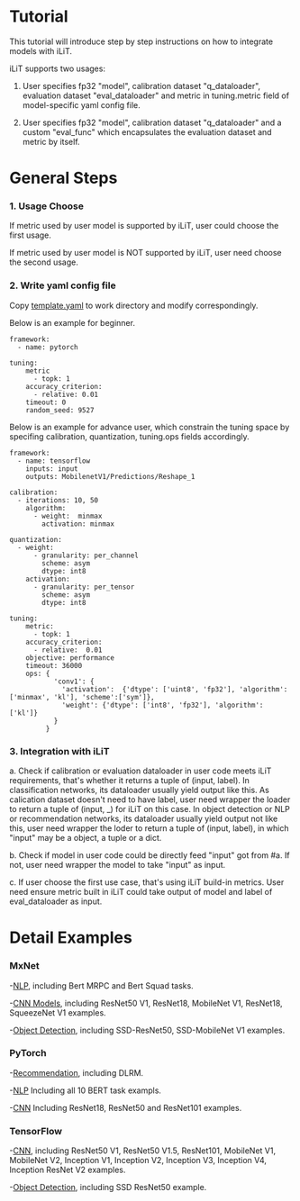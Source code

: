 Tutorial
=========================================

This tutorial will introduce step by step instructions on how to integrate models with iLiT.

iLiT supports two usages:

1. User specifies fp32 "model", calibration dataset "q_dataloader", evaluation dataset "eval_dataloader" and metric in tuning.metric field of model-specific yaml config file.

2. User specifies fp32 "model", calibration dataset "q_dataloader" and a custom "eval_func" which encapsulates the evaluation dataset and metric by itself.

# General Steps

### 1. Usage Choose

If metric used by user model is supported by iLiT, user could choose the first usage.

If metric used by user model is NOT supported by iLiT, user need choose the second usage.

### 2. Write yaml config file

Copy [template.yaml](../examples/template.yaml) to work directory and modify correspondingly.

Below is an example for beginner.

```
framework:
  - name: pytorch

tuning:
    metric
      - topk: 1
    accuracy_criterion:
      - relative: 0.01
    timeout: 0
    random_seed: 9527
```

Below is an example for advance user, which constrain the tuning space by specifing calibration, quantization, tuning.ops fields accordingly.

```
framework:
  - name: tensorflow
    inputs: input
    outputs: MobilenetV1/Predictions/Reshape_1

calibration:
  - iterations: 10, 50
    algorithm:
      - weight:  minmax
        activation: minmax

quantization:
  - weight:
      - granularity: per_channel
        scheme: asym
        dtype: int8
    activation:
      - granularity: per_tensor
        scheme: asym
        dtype: int8

tuning:
    metric:
      - topk: 1
    accuracy_criterion:
      - relative:  0.01
    objective: performance
    timeout: 36000
    ops: {
           'conv1': {
             'activation':  {'dtype': ['uint8', 'fp32'], 'algorithm': ['minmax', 'kl'], 'scheme':['sym']},
             'weight': {'dtype': ['int8', 'fp32'], 'algorithm': ['kl']}
           }
         }

```

### 3. Integration with iLiT

   a. Check if calibration or evaluation dataloader in user code meets iLiT requirements, that's whether it returns a tuple of (input, label). In classification networks, its dataloader usually yield output like this. As calication dataset doesn't need to have label, user need wrapper the loader to return a tuple of (input, _) for iLiT on this case. In object detection or NLP or recommendation networks, its dataloader usually yield output not like this, user need wrapper the loder to return a tuple of (input, label), in which "input" may be a object, a tuple or a dict.

   b. Check if model in user code could be directly feed "input" got from #a. If not, user need wrapper the model to take "input" as input.

   c. If user choose the first use case, that's using iLiT build-in metrics. User need ensure metric built in iLiT could take output of model and label of eval_dataloader as input.


# Detail Examples

### MxNet

-[NLP](../examples/mxnet/bert/README.md), including Bert MRPC and Bert Squad tasks.

-[CNN Models](../examples/mxnet/cnn/README.md), including ResNet50 V1, ResNet18, MobileNet V1, ResNet18, SqueezeNet V1 examples.

-[Object Detection](../examples/mxnet/object_detection/README.md), including SSD-ResNet50, SSD-MobileNet V1 examples.

### PyTorch

-[Recommendation](../examples/pytorch/dlrm/DLRM_README.md), including DLRM.

-[NLP](../examples/pytorch/bert/README.md) Including all 10 BERT task exampls.

-[CNN](../examples/pytorch/resnet/README.md) Including ResNet18, ResNet50 and ResNet101 examples.

### TensorFlow

-[CNN](../examples/tensorflow/image_recognition/README.md), including ResNet50 V1, ResNet50 V1.5, ResNet101, MobileNet V1, MobileNet V2, Inception V1, Inception V2, Inception V3, Inception V4, Inception ResNet V2 examples.

-[Object Detection](../examples/tensorflow/object_detection/README.md), including SSD ResNet50 example.
